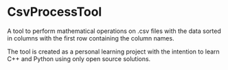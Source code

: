 # CsvProcessTool

A tool to perform mathematical operations on .csv files with the data sorted in columns with the first row containing the column names.

The tool is created as a personal learning project with the intention to learn C++ and Python using only open source solutions.
